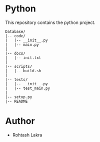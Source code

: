 # Python
This repository contains the python project.


```
Database/
|-- code/
|   |-- __init__.py
|   |-- main.py
|
|-- docs/
|   |-- init.txt
|
|-- scripts/
|   |-- build.sh
|
|-- tests/
|   |-- __init__.py
|   |-- test_main.py
|
|-- setup.py
|-- README
```

# Author
- Rohtash Lakra